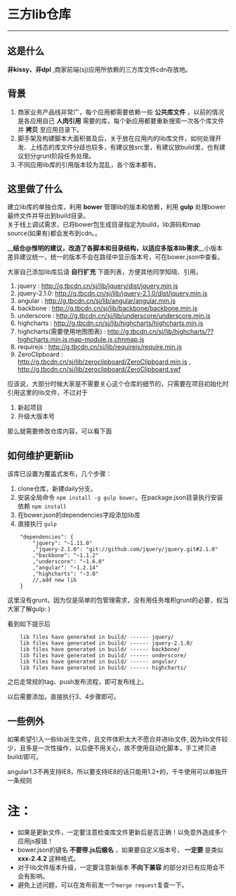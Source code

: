 # 三方lib仓库
-----
## 这是什么

 __非kissy、非dpl__ ,商家前端(sj)应用所依赖的三方库文件cdn存放地。

## 背景


1. 商家业务产品线非常广，每个应用都需要依赖一些 __公共库文件__ ，以前的情况是各应用自己 __人肉引用__ 需要的库，每个新应用都要重新搜索一次各个库文件并 __拷贝__ 至应用目录下。
2. 脚手架及构建脚本大面积普及后，关于放在应用内的lib库文件，如何处理开发、上线态的库文件分歧也较多，有建议放src里，有建议放build里，也有建议划分grunt阶段任务处理。
3. 不同应用lib库的引用版本较为混乱，各个版本都有。

## 这里做了什么

建立lib库的单独仓库，利用 __bower__ 管理lib的版本和依赖，利用 __gulp__ 处理bower最终文件并导出到build目录。     
关于线上调试需求，已将bower包生成目录指定为build，lib源码和map source(如果有)都会发布到cdn。。    


__**结合@惟明的建议，改造了各脚本和目录结构，以适应多版本lib需求**__小版本差异建议统一，统一的版本不会在路径中显示版本号，可在bower.json中查看。

大家自己添加lib库后请 __自行扩充__ 下面列表，方便其他同学知晓、引用。

1. jquery : http://g.tbcdn.cn/sj/lib/jquery/dist/jquery.min.js
1. jquery-2.1.0: http://g.tbcdn.cn/sj/lib/jquery-2.1.0/dist/jquery.min.js
1. angular : http://g.tbcdn.cn/sj/lib/angular/angular.min.js
1. backbone : http://g.tbcdn.cn/sj/lib/backbone/backbone.min.js
1. underscore : http://g.tbcdn.cn/sj/lib/underscore/underscore.min.js
1. highcharts : http://g.tbcdn.cn/sj/lib/highcharts/highcharts.min.js
1. highcharts(需要使用地图图表) : http://g.tbcdn.cn/sj/lib/highcharts/??highcharts.min.js,map-module.js,chnmap.js
1. requirejs : http://g.tbcdn.cn/sj/lib/requirejs/require.min.js
1. ZeroClipboard : http://g.tbcdn.cn/sj/lib/zeroclipboard/ZeroClipboard.min.js , http://g.tbcdn.cn/sj/lib/zeroclipboard/ZeroClipboard.swf


应该说，大部分时候大家是不需要关心这个仓库的细节的，只需要在项目初始化时引用这里的lib文件，不过对于

1. 新起项目
2. 升级大版本号

那么就需要修改仓库内容，可以看下面

## 如何维护更新lib

该库已设置为覆盖式发布，几个步骤：

1. clone仓库，新建daily分支。
2. 安装全局命令 `npm install -g gulp bower`。在package.json目录执行安装依赖 `npm install` 
3. 在bower.json的dependencies字段添加lib库
4. 直接执行 `gulp`

```
    "dependencies": {
        "jquery": "~1.11.0"
        ,"jquery-2.1.0": "git://github.com/jquery/jquery.git#2.1.0"
        ,"backbone": "~1.1.2"
        ,"underscore": "~1.6.0"
        ,"angular": "~1.2.14"
        ,"highcharts": "~3.0"
        //,add new lib
    }
```

这里没有grunt，因为仅是简单的包管理需求，没有用任务堆积grunt的必要，权当大家了解gulp: )

看到如下提示后

```
    lib files have generated in build/ ------ jquery/
    lib files have generated in build/ ------ jquery-2.1.0/
    lib files have generated in build/ ------ backbone/
    lib files have generated in build/ ------ underscore/
    lib files have generated in build/ ------ angular/
    lib files have generated in build/ ------ highcharts/
```

之后走常规的tag、push发布流程，即可发布线上。

以后需要添加，直接执行3、4步骤即可。

## 一些例外

如果希望引入一些lib派生文件，且文件体积太大不愿合并进lib文件,
因为lib文件较少，且多是一次性操作，以后便不用关心，故不使用自动化脚本，手工拷贝进build/即可。

angular1.3不再支持IE8，所以要支持IE8的话只能用1.2+的，千牛使用可以单独开一条规则


# 注：

* 如果是更新文件，一定要注意检查库文件更新后是否正确！以免意外造成多个应用js报错！
* bower.json的键名  __不要带.js后缀名__ ，如果要自定义版本号， __一定要__ 是类似 __xxx-2.4.2__ 这种格式。
* 对于lib文件版本升级，一定要注意新版本 __不向下兼容__ 的部分对已有应用会不会有影响。
* 避免上述问题，可以在发布前发一个```merge request```复查一下。

<br><br>



